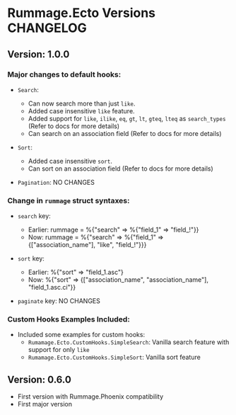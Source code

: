 # Rummage.Ecto Versions CHANGELOG

## Version: 1.0.0

### Major changes to default hooks:
  - `Search`:
    - Can now search more than just `like`.
    - Added case insensitive `like` feature.
    - Added support for `like`, `ilike`, `eq`, `gt`, `lt`, `gteq`, `lteq` as `search_types` (Refer to docs for more details)
    - Can search on an association field (Refer to docs for more details)

  - `Sort`:
    - Added case insensitive `sort`.
    - Can sort on an association field (Refer to docs for more details)

  - `Pagination`: NO CHANGES

### Change in `rummage` struct syntaxes:
  - `search` key:
    - Earlier: rummage = %{"search" => %{"field_1" => "field_!"}}
    - Now: rummage = %{"search" => %{"field_1" => {["association_name"], "like", "field_!"}}}

  - `sort` key:
    - Earlier: %{"sort" => "field_1.asc"}
    - Now: %{"sort" => {["association_name", "association_name"], "field_1.asc.ci"}}

  - `paginate` key: NO CHANGES

### Custom Hooks Examples Included:
  - Included some examples for custom hooks:
    - `Rumamage.Ecto.CustomHooks.SimpleSearch`: Vanilla search feature with support for only `like`
    - `Rumamage.Ecto.CustomHooks.SimpleSort`: Vanilla sort feature


## Version: 0.6.0

- First version with Rummage.Phoenix compatibility
- First major version

